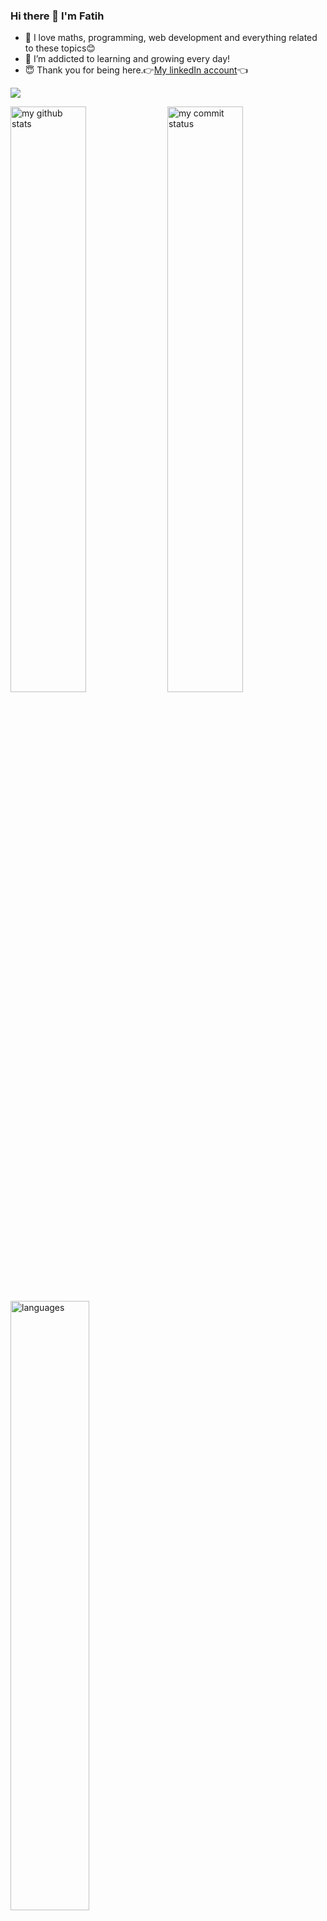 ### Hi there 👋 I'm Fatih


- 🔭  I love maths, programming, web development and everything related to these topics😊
- 🌱  I’m addicted to learning and growing every day!
- 😇  Thank you for being here.👉[My linkedIn account](https://www.linkedin.com/in/fatih-ay1661/)👈



![](https://komarev.com/ghpvc/?username=iamfatihay)

<img src="https://github-readme-stats.vercel.app/api?username=iamfatihay&theme=chartreuse-dark" alt="my github stats" width="49%"/>

<img src="https://github-readme-streak-stats.herokuapp.com/?user=iamfatihay&theme=chartreuse-dark" alt="my commit status" width="49%" />

<img src="https://github-readme-stats.vercel.app/api/top-langs/?username=iamfatihay&theme=chartreuse-dark&layout=compact" alt="languages" width="50%">


![](https://media0.giphy.com/media/v1.Y2lkPTc5MGI3NjExZGY0ZDM5NWE0OGQ3ZGVlY2I5YTk0ZDMxMDE1NzQwMmIxNGY1MzM0NyZjdD1n/LaVp0AyqR5bGsC5Cbm/giphy.gif)



🔗 &nbsp;**Connect with me**
<p align="left">
<a href="https://twitter.com/Fatih__AY" target="blank"><img align="center" src="https://raw.githubusercontent.com/iamfatihay/github-profile-readme-generator/master/src/images/icons/Social/twitter.svg" alt="iamfatihay" height="30" width="40"/></a>
<a href="https://www.linkedin.com/in/fatih-ay1661/" target="blank"><img align="center" src="https://raw.githubusercontent.com/nathanColton/github-profile-readme-generator/master/src/images/icons/Social/linked-in-alt.svg" alt="iamfatihay" height="30" width="40"/></a>
